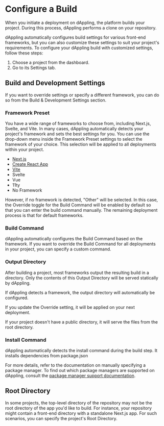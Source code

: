 # Configure a Build

When you initiate a deployment on dAppling, the platform builds your project. During this process, dAppling performs a clone on your repository.&#x20;

dAppling automatically configures build settings for various front-end frameworks, but you can also customize these settings to suit your project's requirements. To configure your dAppling build with customized settings, follow these steps:

1. Choose a project from the dashboard.
2. Go to its Settings tab.

## Build and Development Settings

If you want to override settings or specify a different framework, you can do so from the Build & Development Settings section.

### Framework Preset

You have a wide range of frameworks to choose from, including Next.js, Svelte, and Vite. In many cases, dAppling automatically detects your project's framework and sets the best settings for you. You can use the drop-down menu inside the Framework Preset settings to select the framework of your choice. This selection will be applied to all deployments within your project.

* [Next.js](https://nextjs.org/docs)
* [Create React App](https://create-react-app.dev/docs/getting-started/)
* [Vite](https://vitejs.dev/)
* Svelte
* Vue
* 11ty
* No Framework

However, if no framework is detected, "Other" will be selected. In this case, the Override toggle for the Build Command will be enabled by default so that you can enter the build command manually. The remaining deployment process is that for default frameworks.

### Build Command

dAppling automatically configures the Build Command based on the framework. If you want to override the Build Command for all deployments in your project, you can specify a custom command.

### Output Directory

After building a project, most frameworks output the resulting build in a directory. Only the contents of this Output Directory will be served statically by dAppling.&#x20;

If dAppling detects a framework, the output directory will automatically be configured.&#x20;

If you update the Override setting, it will be applied on your next deployment.&#x20;

&#x20;If your project doesn't have a public directory, it will serve the files from the root directory.&#x20;

### Install Command

dAppling automatically detects the install command during the build step. It installs dependencies from package.json

For more details, refer to the documentation on manually specifying a package manager. To find out which package managers are supported on dAppling, consult the [package manager support documentation](package-managers.md).

## Root Directory

In some projects, the top-level directory of the repository may not be the root directory of the app you'd like to build. For instance, your repository might contain a front-end directory with a standalone Next.js app. For such scenarios, you can specify the project's Root Directory.&#x20;
